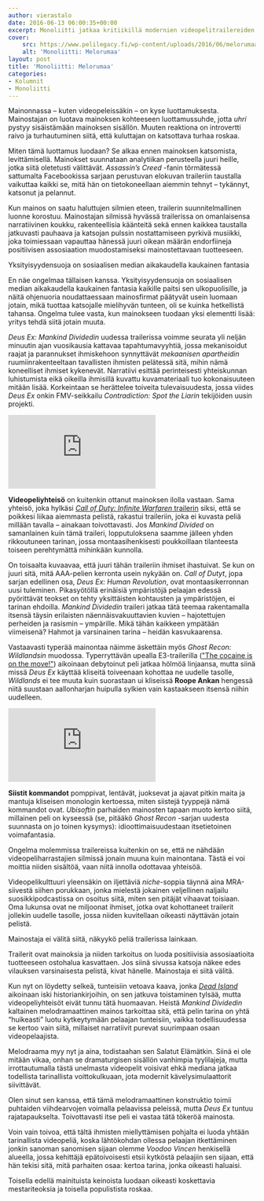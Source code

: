 ```yaml
---
author: vierastalo
date: 2016-06-13 06:00:35+00:00
excerpt: Monoliitti jatkaa kritiikillä modernien videopelitrailereiden pömpöösistä rakenteesta.
cover:
    src: https://www.pelilegacy.fi/wp-content/uploads/2016/06/melorumaa.jpg
    alt: 'Monoliitti: Melorumaa'
layout: post
title: 'Monoliitti: Melorumaa'
categories:
- Kolumnit
- Monoliitti
---
```


Mainonnassa – kuten videopeleissäkin – on kyse luottamuksesta. Mainostajan on luotava mainoksen kohteeseen luottamussuhde, jotta _uhri_ pystyy sisäistämään mainoksen sisällön. Muuten reaktiona on introvertti raivo ja turhautuminen siitä, että kuluttajan on katsottava turhaa roskaa.

Miten tämä luottamus luodaan? Se alkaa ennen mainoksen katsomista, levittämisellä. Mainokset suunnataan analytiikan perusteella juuri heille, jotka siitä oletetusti välittävät. _Assassin’s Creed_ -fanin törmätessä sattumalta Facebookissa sarjaan perustuvan elokuvan traileriin taustalla vaikuttaa kaikki se, mitä hän on tietokoneellaan aiemmin tehnyt – tykännyt, katsonut ja pelannut.

Kun mainos on saatu haluttujen silmien eteen, trailerin suunnitelmallinen luonne korostuu. Mainostajan silmissä hyvässä trailerissa on omanlaisensa narratiivinen koukku, rakenteellisia käänteitä sekä ennen kaikkea taustalla jatkuvasti pauhaava ja katsojan pulssin nostattamiseen pyrkivä musiikki, joka toimiessaan vapauttaa hänessä juuri oikean määrän endorfiineja positiivisen assosiaation muodostamiseksi mainostettavaan tuotteeseen.

<div class="pullquote">Yksityisyydensuoja on sosiaalisen median aikakaudella kaukainen fantasia</div>

En näe ongelmaa tällaisen kanssa. Yksityisyydensuoja on sosiaalisen median aikakaudella kaukainen fantasia kaikille paitsi sen ulkopuolisille, ja näitä ohjenuoria noudattaessaan mainosfirmat päätyvät usein luomaan jotain, mikä tuottaa katsojalle mielihyvän tunteen, oli se kuinka hetkellistä tahansa. Ongelma tulee vasta, kun mainokseen tuodaan yksi elementti lisää: yritys tehdä siitä jotain muuta.

_Deus Ex: Mankind Dividedin_ uudessa trailerissa voimme seurata yli neljän minuutin ajan vuosikausia kattavaa tapahtumavyyhtiä, jossa mekanisoidut raajat ja parannukset ihmiskehoon synnyttävät _mekaanisen apartheidin_ ruumiinrakenteeltaan tavallisten ihmisten pelätessä sitä, mihin nämä koneelliset ihmiset kykenevät. Narratiivi esittää perinteisesti yhteiskunnan luhistumista eikä oikeilla ihmisillä kuvattu kuvamateriaali tuo kokonaisuuteen mitään lisää. Korkeintaan se herättelee toiveita tulevaisuudesta, jossa viides _Deus Ex_ onkin FMV-seikkailu _Contradiction: Spot the Liarin_ tekijöiden uusin projekti.

<div class="embed">
    <iframe src="https://www.youtube.com/embed/4-MU5MgRV6U" frameborder="0" allowfullscreen></iframe>
</div>

**Videopeliyhteisö** on kuitenkin ottanut mainoksen ilolla vastaan. Sama yhteisö, joka hylkäsi [_Call of Duty: Infinite Warfaren_ trailerin](http://www.polygon.com/2016/5/5/11604660/call-of-duty-infinite-warfare-youtube-trailer-dislikes) siksi, että se poikkesi liikaa aiemmasta pelistä, rakastui traileriin, joka ei kuvasta peliä millään tavalla – ainakaan toivottavasti. Jos _Mankind Divided_ on samanlainen kuin tämä traileri, lopputuloksena saamme jälleen yhden rikkoutuneen tarinan, jossa montaasihenkisesti poukkoillaan tilanteesta toiseen perehtymättä mihinkään kunnolla.

On toisaalta kuvaavaa, että juuri tähän traileriin ihmiset ihastuivat. Se kun on juuri sitä, mitä AAA-pelien kerronta usein nykyään on. _Call of Dutyt_, jopa sarjan edellinen osa, _Deus Ex: Human Revolution_, ovat montaasikerronnan uusi tuleminen. Pikasyötöllä erinäisiä ympäristöjä pelaajan edessä pyörittävät teokset on tehty yksittäisten kohtausten ja ympäristöjen, ei tarinan ehdoilla. _Mankind Dividedin_ traileri jatkaa tätä teemaa rakentamalla itsensä täysin erilaisten näennäisvakuuttavien kuvien – hajotettujen perheiden ja rasismin – ympärille. Mikä tähän kaikkeen ympätään viimeisenä? Hahmot ja varsinainen tarina – heidän kasvukaarensa.

Vastaavasti typerää mainontaa näimme äskettäin myös _Ghost Recon: Wildlandsin_ muodossa. Typerryttävän upealla E3-trailerilla (["The cocaine is on the move!"](https://youtu.be/WdJub3Kz2wI?t=1m30s)) aikoinaan debytoinut peli jatkaa hölmöä linjaansa, mutta siinä missä _Deus Ex_ käyttää kliseitä toiveenaan kohottaa ne uudelle tasolle, _Wildlands_ ei tee muuta kuin suorastaan ui kliseissä **Roope Ankan** hengessä niitä suustaan aallonharjan huipulla sylkien vain kastaakseen itsensä niihin uudelleen.

<div class="embed">
    <iframe src="https://www.youtube.com/embed/Jmzo4KvRmsM" frameborder="0" allowfullscreen></iframe>
</div>

**Siistit kommandot** pomppivat, lentävät, juoksevat ja ajavat pitkin maita ja mantuja kliseisen monologin kertoessa, miten siistejä tyyppejä nämä kommandot ovat. _Ubisoftin_ parhaiden mainosten tapaan muoto kertoo siitä, millainen peli on kyseessä (se, pitääkö _Ghost Recon_ -sarjan uudesta suunnasta on jo toinen kysymys): idioottimaisuudestaan itsetietoinen voimafantasia.

Ongelma molemmissa trailereissa kuitenkin on se, että ne nähdään videopeliharrastajien silmissä jonain muuna kuin mainontana. Tästä ei voi moittia niiden sisältöä, vaan niitä innolla odottavaa yhteisöä.

Videopelikulttuuri yleensäkin on iljettäviä _niche_-soppia täynnä aina MRA-siivestä siihen porukkaan, jonka mielestä jokainen veljellinen naljailu suosikkipodcastissa on osoitus siitä, miten sen pitäjät vihaavat toisiaan. Oma lukunsa ovat ne miljoonat ihmiset, jotka ovat kohottaneet trailerit jollekin uudelle tasolle, jossa niiden kuvitellaan oikeasti näyttävän jotain pelistä.

<div class="pullquote">Mainostaja ei välitä siitä, näkyykö peliä trailerissa lainkaan.</div>

Trailerit ovat mainoksia ja niiden tarkoitus on luoda positiivisia assosiaatioita tuotteeseen ostohalua kasvattaen. Jos siinä sivussa katsoja näkee edes vilauksen varsinaisesta pelistä, kivat hänelle. Mainostaja ei siitä välitä.

Kun nyt on löydetty selkeä, tunteisiin vetoava kaava, jonka [_Dead Island_](https://www.youtube.com/watch?v=lZqrG1bdGtg) aikoinaan iski historiankirjoihin, on sen jatkuva toistaminen tylsää, mutta videopeliyhteisöt eivät tunnu tätä huomaavan. Heistä _Mankind Dividedin_ kaltainen melodramaattinen mainos tarkoittaa sitä, että pelin tarina on yhtä “huikeasti” luotu kytkeytymään pelaajan tunteisiin, vaikka todellisuudessa se kertoo vain siitä, millaiset narratiivit purevat suurimpaan osaan videopelaajista.

Melodraama myy nyt ja aina, todistaahan sen Salatut Elämätkin. Siinä ei ole mitään vikaa, onhan se dramaturgisen sisällön vanhimpia tyylilajeja, mutta irrottautumalla tästä unelmasta videopelit voisivat ehkä mediana jatkaa todellista tarinallista voittokulkuaan, jota modernit kävelysimulaattorit siivittävät.

Olen sinut sen kanssa, että tämä melodramaattinen konstruktio toimii puhtaiden viihdearvojen voimalla pelaavissa peleissä, mutta _Deus Ex_ tuntuu rajatapaukselta. Toivottavasti itse peli ei vastaa tätä tökeröä mainosta.

Voin vain toivoa, että tältä ihmisten miellyttämisen pohjalta ei luoda yhtään tarinallista videopeliä, koska lähtökohdan ollessa pelaajan itkettäminen jonkin sanoman sanomisen sijaan olemme _Voodoo Vincen_ henkisellä alueella, jossa kehittäjä epätoivoisesti etsii kytköstä pelaajiin sen sijaan, että hän tekisi sitä, mitä parhaiten osaa: kertoa tarina, jonka oikeasti haluaisi.

Toisella edellä mainituista keinoista luodaan oikeasti koskettavia mestariteoksia ja toisella populistista roskaa.
